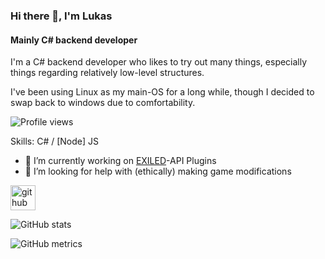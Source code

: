 ### Hi there 👋, I'm Lukas
#### Mainly C# backend developer
I'm a C# backend developer who likes to try out many things, especially things regarding relatively low-level structures.

I've been using Linux as my main-OS for a long while, though I decided to swap back to windows due to comfortability.

![Profile views](https://gpvc.arturio.dev/AlmightyLks)  

Skills: C# / [Node] JS 

- 🔭 I’m currently working on [EXILED](https://github.com/galaxy119/EXILED)-API Plugins 
- 🤔 I’m looking for help with (ethically) making game modifications 

[<img src='https://cdn.jsdelivr.net/npm/simple-icons@3.0.1/icons/github.svg' alt='github' height='40'>](https://github.com/AlmightyLks)    

![GitHub stats](https://github-readme-stats.vercel.app/api?username=AlmightyLks&show_icons=true&count_private=true)  

![GitHub metrics](https://metrics.lecoq.io/AlmightyLks)  

